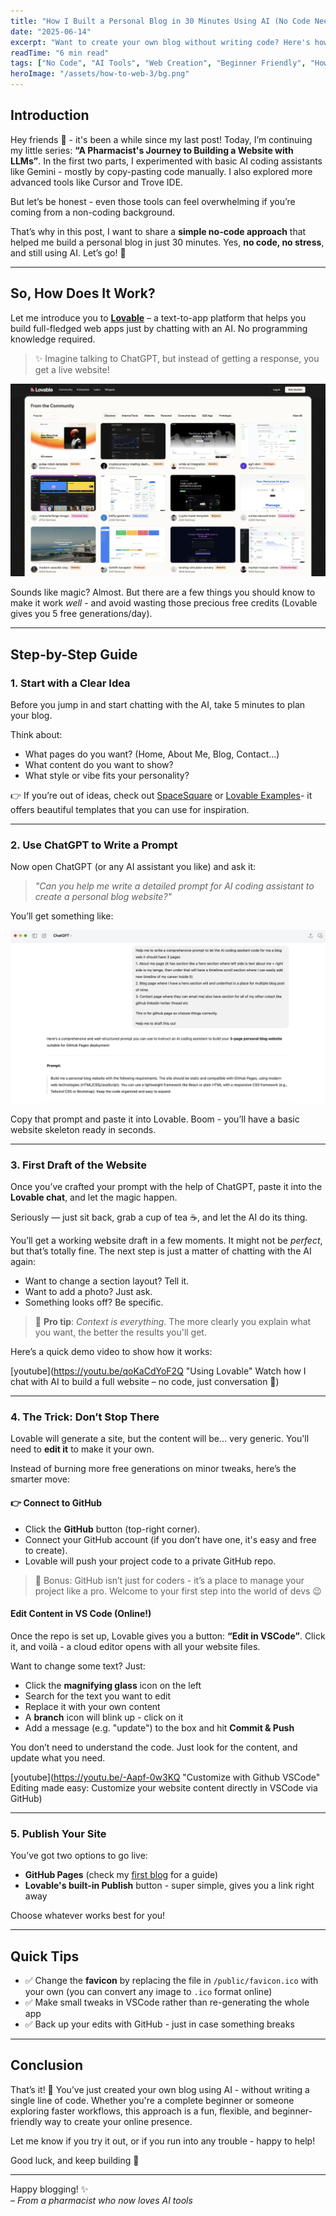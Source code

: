 ```yaml
---
title: "How I Built a Personal Blog in 30 Minutes Using AI (No Code Needed)"
date: "2025-06-14"
excerpt: "Want to create your own blog without writing code? Here's how I used an AI assistant and a tool called Lovable to get my personal website live - in under 30 minutes!"
readTime: "6 min read"
tags: ["No Code", "AI Tools", "Web Creation", "Beginner Friendly", "How To"]
heroImage: "/assets/how-to-web-3/bg.png"
---
```


## Introduction

Hey friends 👋 - it's been a while since my last post! Today, I’m continuing my little series: **“A Pharmacist's Journey to Building a Website with LLMs”**. In the first two parts, I experimented with basic AI coding assistants like Gemini - mostly by copy-pasting code manually. I also explored more advanced tools like Cursor and Trove IDE.

But let’s be honest - even those tools can feel overwhelming if you’re coming from a non-coding background.

That’s why in this post, I want to share a **simple no-code approach** that helped me build a personal blog in just 30 minutes. Yes, **no code, no stress**, and still using AI. Let’s go! 🚀

---

## So, How Does It Work?

Let me introduce you to **[Lovable](https://lovable.dev/)** – a text-to-app platform that helps you build full-fledged web apps just by chatting with an AI. No programming knowledge required.

> ✨ Imagine talking to ChatGPT, but instead of getting a response, you get a live website!

![Lovable UI](/assets/how-to-web-3/lovable-ui.png)

Sounds like magic? Almost. But there are a few things you should know to make it work *well* - and avoid wasting those precious free credits (Lovable gives you 5 free generations/day).

---

## Step-by-Step Guide

### 1. Start with a Clear Idea

Before you jump in and start chatting with the AI, take 5 minutes to plan your blog.

Think about:

- What pages do you want? (Home, About Me, Blog, Contact…)
- What content do you want to show?
- What style or vibe fits your personality?

👉 If you’re out of ideas, check out [SpaceSquare](https://spacesquare.io/) or [Lovable Examples](https://lovable.dev/)- it offers beautiful templates that you can use for inspiration.

---

### 2. Use ChatGPT to Write a Prompt

Now open ChatGPT (or any AI assistant you like) and ask it:

> _"Can you help me write a detailed prompt for AI coding assistant to create a personal blog website?"_

You’ll get something like:

![Example Image](/assets/how-to-web-3/chatgpt-prompt.png)

Copy that prompt and paste it into Lovable. Boom - you’ll have a basic website skeleton ready in seconds.

---

### 3. First Draft of the Website

Once you’ve crafted your prompt with the help of ChatGPT, paste it into the **Lovable chat**, and let the magic happen.

Seriously — just sit back, grab a cup of tea ☕, and let the AI do its thing.

You’ll get a working website draft in a few moments. It might not be *perfect*, but that’s totally fine. The next step is just a matter of chatting with the AI again:

- Want to change a section layout? Tell it.
- Want to add a photo? Just ask.
- Something looks off? Be specific.

> 🧠 **Pro tip**: *Context is everything.* The more clearly you explain what you want, the better the results you'll get.

Here’s a quick demo video to show how it works:

[youtube](https://youtu.be/qoKaCdYoF2Q "Using Lovable" Watch how I chat with AI to build a full website – no code, just conversation 💬)

---

### 4. The Trick: Don’t Stop There

Lovable will generate a site, but the content will be… very generic. You'll need to **edit it** to make it your own.

Instead of burning more free generations on minor tweaks, here’s the smarter move:

#### 👉 Connect to GitHub

- Click the **GitHub** button (top-right corner).
- Connect your GitHub account (if you don’t have one, it's easy and free to create).
- Lovable will push your project code to a private GitHub repo.

> 🧠 Bonus: GitHub isn’t just for coders - it’s a place to manage your project like a pro. Welcome to your first step into the world of devs 😉

#### Edit Content in VS Code (Online!)

Once the repo is set up, Lovable gives you a button: **“Edit in VSCode”**. Click it, and voilà - a cloud editor opens with all your website files.

Want to change some text? Just:

- Click the **magnifying glass** icon on the left
- Search for the text you want to edit
- Replace it with your own content
- A **branch** icon will blink up - click on it
- Add a message (e.g. "update") to the box and hit **Commit & Push**

You don’t need to understand the code. Just look for the content, and update what you need.

[youtube](https://youtu.be/-Aapf-0w3KQ "Customize with Github VSCode" Editing made easy: Customize your website content directly in VSCode via GitHub)

---

### 5. Publish Your Site

You’ve got two options to go live:

- **GitHub Pages** (check my [first blog](#) for a guide)
- **Lovable's built-in Publish** button - super simple, gives you a link right away

Choose whatever works best for you!

---

## Quick Tips

- ✅ Change the **favicon** by replacing the file in `/public/favicon.ico` with your own (you can convert any image to `.ico` format online)
- ✅ Make small tweaks in VSCode rather than re-generating the whole app
- ✅ Back up your edits with GitHub - just in case something breaks

---

## Conclusion

That’s it! 🎉 You’ve just created your own blog using AI - without writing a single line of code. Whether you're a complete beginner or someone exploring faster workflows, this approach is a fun, flexible, and beginner-friendly way to create your online presence.

Let me know if you try it out, or if you run into any trouble - happy to help!

Good luck, and keep building 💪

---

Happy blogging! ✨  
– *From a pharmacist who now loves AI tools*
